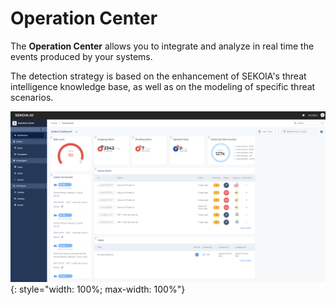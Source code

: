 # Operation Center

The **Operation Center** allows you to integrate and analyze in real time the events produced by your systems.

The detection strategy is based on the enhancement of SEKOIA's threat intelligence knowledge base, as well as on the modeling of specific threat scenarios.

![SEKOIA.IO Operation Center Screenshot](../assets/operation_center/OC_dashboard.png){: style="width: 100%; max-width: 100%"}
